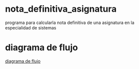 # nota_definitiva_asignatura
programa para calcularla nota definitiva de una asignatura en la especialidad de  sistemas 

# diagrama de flujo 
[diagrama de flujo](diagrama.png "diagrama de flujo")


